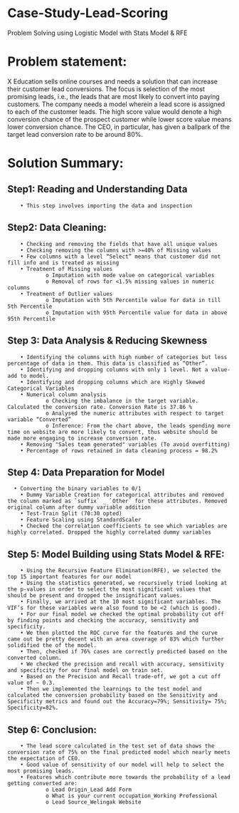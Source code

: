 # Case-Study-Lead-Scoring
Problem Solving using Logistic Model with Stats Model &amp; RFE

# Problem statement:
X Education sells online courses and needs a solution that can increase their customer lead conversions. The focus is selection of the most promising leads, i.e., the leads that are most likely to convert into paying customers.
The company needs a model wherein a lead score is assigned to each of the customer leads. The high score value would denote a high conversion chance of the prospect customer while lower score value means lower conversion chance.
The CEO, in particular, has given a ballpark of the target lead conversion rate to be around 80%.

# Solution Summary:
   ## Step1: Reading and Understanding Data
        • This step involves importing the data and inspection
   ## Step2: Data Cleaning:
        • Checking and removing the fields that have all unique values
        • Checking removing the columns with >=40% of Missing values
        • Few columns with a level “Select” means that customer did not fill info and is treated as missing
        • Treatment of Missing values
                o Imputation with mode value on categorical variables
                o Removal of rows for <1.5% missing values in numeric columns
        • Treatment of Outlier values
                o Imputation with 5th Percentile value for data in till 5th Percentile
                o Imputation with 95th Percentile value for data in above 95th Percentile
   ## Step 3: Data Analysis & Reducing Skewness
        • Identifying the columns with high number of categories but less percentage of data in them. This data is classified as “Other”.
        • Identifying and dropping columns with only 1 level. Not a value-add to model.
        • Identifying and dropping columns which are Highly Skewed Categorical Variables
        • Numerical column analysis
                o Checking the imbalance in the target variable. Calculated the conversion rate. Conversion Rate is 37.86 %
                o Analysed the numeric attributes with respect to target variable “Converted”
                o Inference: From the chart above, the leads spending more time on website are more likely to convert, thus website should be made more engaging to increase conversion rate.
        • Removing "Sales team generated" variables (To avoid overfitting)
        • Percentage of rows retained in data cleaning process = 98.2%
   ## Step 4: Data Preparation for Model
      • Converting the binary variables to 0/1
        • Dummy Variable Creation for categorical attributes and removed the column marked as `suffix` _ `Other` for these attributes. Removed original column after dummy variable addition
        • Test-Train Split (70:30 opted)
        • Feature Scaling using StandardScaler
        • Checked the correlation coefficients to see which variables are highly correlated. Dropped the highly correlated dummy variables
   ## Step 5: Model Building using Stats Model & RFE:
        • Using the Recursive Feature Elimination(RFE), we selected the top 15 important features for our model
        • Using the statistics generated, we recursively tried looking at the p-values in order to select the most significant values that should be present and dropped the insignificant values.
        • Finally, we arrived at the 10 most significant variables. The VIF’s for these variables were also found to be <2 (which is good).
        • For our final model we checked the optimal probability cut off by finding points and checking the accuracy, sensitivity and specificity.
        • We then plotted the ROC curve for the features and the curve came out be pretty decent with an area coverage of 83% which further solidified the of the model.
        • Then, checked if 76% cases are correctly predicted based on the converted column.
        • We checked the precision and recall with accuracy, sensitivity and specificity for our final model on train set.
        • Based on the Precision and Recall trade-off, we got a cut off value of ~ 0.3.
        • Then we implemented the learnings to the test model and calculated the conversion probability based on the Sensitivity and Specificity metrics and found out the Accuracy=79%; Sensitivity= 75%; Specificity=82%.
   ## Step 6: Conclusion:
        • The lead score calculated in the test set of data shows the conversion rate of 75% on the final predicted model which nearly meets the expectation of CEO.
        • Good value of sensitivity of our model will help to select the most promising leads.
        • Features which contribute more towards the probability of a lead getting converted are:
                o Lead Origin_Lead Add Form
                o What is your current occupation_Working Professional
                o Lead Source_Welingak Website
